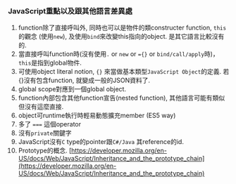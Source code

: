 ### JavaScript重點以及跟其他語言差異處

1. function除了直接呼叫外, 同時也可以是物件的類constructer function, `this`的觀念 (使用`new`), 及使用`bind`來改變this指向的object. 是其它語言比較沒有的.
2. 當直接呼叫function時(沒有使用`.` or `new` or `={}` or `bind/call/apply`時)，`this`是指到global物件.
3. 可使用object literal notion, `{}` 來當做基本類型`JavaScript Object`的定義. 若{}沒有包含function, 就變成一般的JSON資料了.
4. global scope對應到一個global object.
5. function內部包含其他function宣告(nested function), 其他語言可能有類似但沒有這麼直接.
6. object可runtime執行時輕易動態擴充member (ES5 way)
7. 多了 `===` 這個operator
8. 沒有`private`關鍵字
9. JavaScript沒有`C` type的pointer跟`C#/Java` 其reference的id.
10. Prototype的概念. [https://developer.mozilla.org/en-US/docs/Web/JavaScript/Inheritance_and_the_prototype_chain](https://developer.mozilla.org/en-US/docs/Web/JavaScript/Inheritance_and_the_prototype_chain)
